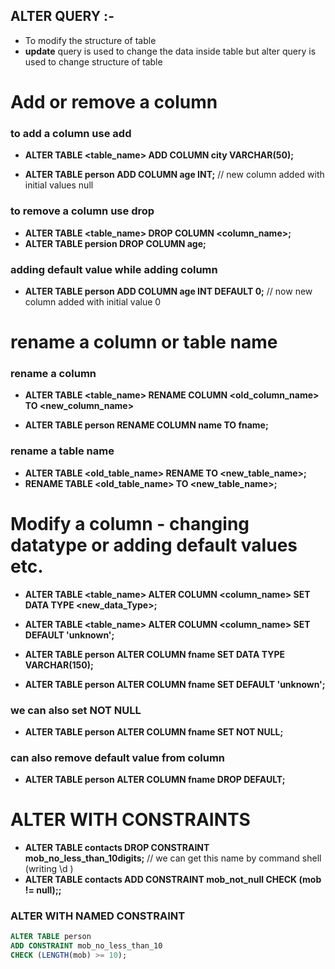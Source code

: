## ALTER QUERY :- 

- To modify the structure of table
- **update** query is used to change the data inside table but alter query is used to change structure of table 


# Add or remove a column

### to add a column use add

- **ALTER TABLE <table_name> ADD COLUMN city VARCHAR(50);**

- **ALTER TABLE person ADD COLUMN age INT;**  // new column added with initial values null

### to remove a column use drop

- **ALTER TABLE <table_name> DROP COLUMN <column_name>;**
- **ALTER TABLE persion DROP COLUMN age;**

### adding default value while adding column 

- **ALTER TABLE person ADD COLUMN age INT DEFAULT 0;**  // now new column added with initial value 0


# rename a column or table name

### rename a column

- **ALTER TABLE <table_name> RENAME COLUMN <old_column_name> TO <new_column_name>**

- **ALTER TABLE person RENAME COLUMN name TO fname;**

### rename a table name 

- **ALTER TABLE <old_table_name> RENAME TO <new_table_name>;**
- **RENAME TABLE <old_table_name> TO <new_table_name>;**

# Modify a column - changing datatype or adding default values etc.

- **ALTER TABLE <table_name> ALTER COLUMN <column_name> SET DATA TYPE <new_data_Type>;**
- **ALTER TABLE <table_name> ALTER COLUMN <column_name> SET DEFAULT 'unknown';**

- **ALTER TABLE person ALTER COLUMN fname SET DATA TYPE VARCHAR(150);**
- **ALTER TABLE person ALTER COLUMN fname SET DEFAULT 'unknown';**

### we can also set NOT NULL
- **ALTER TABLE person ALTER COLUMN fname SET NOT NULL;**

### can also remove default value from column
- **ALTER TABLE person ALTER COLUMN fname DROP DEFAULT;**

# ALTER WITH CONSTRAINTS
- **ALTER TABLE contacts DROP CONSTRAINT mob_no_less_than_10digits;**  // we can get this name by command shell (writing \d )
- **ALTER TABLE contacts ADD CONSTRAINT mob_not_null CHECK (mob != null);;**


### ALTER WITH NAMED CONSTRAINT

```sql
ALTER TABLE person
ADD CONSTRAINT mob_no_less_than_10
CHECK (LENGTH(mob) >= 10);
```